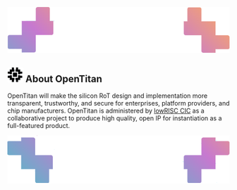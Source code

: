 ![Header image](../images/ottop.png)
## ![OpenTitan logo](../images/otlogo.png) About OpenTitan

OpenTitan will make the silicon RoT design and implementation more transparent, trustworthy, and secure for enterprises, platform providers, and chip manufacturers. 
OpenTitan is administered by [lowRISC CIC](./doc/project_governance/lowRISC.md) as a collaborative project to produce high quality, open IP for instantiation as a full-featured product.

![Header image](../images/otbot.png)
